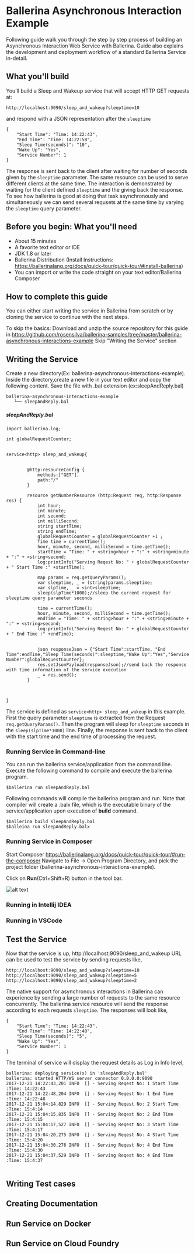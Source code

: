 # Ballerina Asynchronous Interaction Example
Following guide walk you through the step by step process of building an Asynchronous Interaction Web Service with Ballerina.
Guide also explains the development and deployment workflow of a standard Ballerina Service in-detail.

## What you'll build
You’ll build a Sleep and Wakeup service that will accept HTTP GET requests at:
```
http://localhost:9090/sleep_and_wakeup?sleeptime=10
```
and respond with a JSON representation after the `sleeptime`
```
{
    "Start Time": "Time: 14:22:43",
    "End Time": "Time: 14:22:58",
    "Sleep Time(seconds)": "10",
    "Wake Up": "Yes",
    "Service Number": 1
}
```
The response is sent back to the client after waiting for number of seconds given by the `sleeptime` parameter. The same resource can be used to serve different clients at the same time. The interaction is demonstrated by waiting for the client defined `sleeptime` and the giving back the response. To see how ballerina is good at doing that task asynchronously and simultaneously we can send several requsets at the same time by varying the `sleeptime` query parameter.

## Before you begin:  What you'll need
- About 15 minutes
- A favorite text editor or IDE
- JDK 1.8 or later
- Ballerina Distribution (Install Instructions:  https://ballerinalang.org/docs/quick-tour/quick-tour/#install-ballerina)
- You can import or write the code straight on your text editor/Ballerina Composer


## How to complete this guide
You can either start writing the service in Ballerina from scratch or by cloning the service to continue with the next steps.

To skip the basics:
Download and unzip the source repository for this guide in https://github.com/rosensilva/ballerina-samples/tree/master/ballerina-asynchronous-interactions-example
Skip "Writing the Service" section

## Writing the Service
Create a new directory(Ex: ballerina-asynchronous-interactions-example). Inside the directory,create a new file in your text editor and copy the following content. Save the file with .bal extension (ex:sleepAndReply.bal) 
```
ballerina-asynchronous-interactions-example
   └── sleepAndReply.bal
```

##### sleepAndReply.bal
```import ballerina.net.http;
import ballerina.log;

int globalRequestCounter;


service<http> sleep_and_wakeup{


        @http:resourceConfig {
            methods:["GET"],	
            path:"/"
        }

        resource getNumberResource (http:Request req, http:Response res) {
            int hour;
            int minute;
            int second;
            int milliSecond;
            string startTime;
            string endTime;
            globalRequestCounter = globalRequestCounter +1 ;
            Time time = currentTime();						
            hour, minute, second, milliSecond = time.getTime();
            startTime = "Time: " + <string>hour + ":" + <string>minute + ":" + <string>second; 
            log:printInfo("Serving Reqest No: " + globalRequestCounter + " Start Time :" +startTime);

            map params = req.getQueryParams();
            var sleeptime, _ = (string)params.sleeptime;
            var slpTime, _ = <int>sleeptime;
            sleep(slpTime*1000);//sleep the current request for sleeptime query parameter seconds

            time = currentTime();
            hour, minute, second, milliSecond = time.getTime();
            endTime = "Time: " + <string>hour + ":" + <string>minute + ":" + <string>second; 
            log:printInfo("Serving Reqest No: " + globalRequestCounter + " End Time :" +endTime);


            json responseJson = {"Start Time":startTime, "End Time":endTime,"Sleep Time(seconds)":sleeptime,"Wake Up":"Yes","Service Number":globalRequestCounter};
            res.setJsonPayload(responseJson);//send back the response with time information of the service execution 
            _ = res.send();
        }



}
```
The service is defined as `service<http> sleep_and_wakeup` in this example. First the query parameter `sleeptime` is extracted from the Request `req.getQueryParams()`. Then the program will sleep for `sleeptime` seconds in the `sleep(slpTime*1000)` line. Finally, the response is sent back to the client with the start time and the end time of processing the request.

### Running Service in Command-line
You can run the ballerina service/application from the command line. Execute the following command to compile and execute the ballerina program.

```
$ballerina run sleepAndReply.bal
```

Following commands will compile the ballerina program and run. Note that compiler will create a .balx file, which is the executable binary of the service/application upon execution of **build** command.

```
$ballerina build sleepAndReply.bal
$balleina run sleepAndReply.balx
```

### Running Service in Composer
Start Composer https://ballerinalang.org/docs/quick-tour/quick-tour/#run-the-composer
Navigate to File -> Open Program Directory, and pick the project folder (ballerina-asynchronous-interactions-example).

Click on **Run**(Ctrl+Shift+R) button in the tool bar.

![alt text](https://github.com/rosensilva/ballerina-samples/blob/master/ballerina-asynchronous-interactions-example/images/sleepAndWake.png)


### Running in Intellij IDEA
<TODO>

### Running in VSCode
<TODO>


## Test the Service
Now that the service is up, http://localhost:9090/sleep_and_wakeup URL can be used to test the service by sending requests like, 
```
http://localhost:9090/sleep_and_wakeup?sleeptime=10
http://localhost:9090/sleep_and_wakeup?sleeptime=5
http://localhost:9090/sleep_and_wakeup?sleeptime=2
```
The native support for asynchronous interactions in Ballerina can experience by sending a large number of requests to the same resource concurrently. The ballerina service resource will send the response according to each requests `sleeptime`. The responses will look like,
```
{
    "Start Time": "Time: 14:22:43",
    "End Time": "Time: 14:22:48",
    "Sleep Time(seconds)": "5",
    "Wake Up": "Yes",
    "Service Number": 1
}
```
The terminal of service will display the request details as Log in Info level,

```
ballerina: deploying service(s) in 'sleepAndReply.bal'
ballerina: started HTTP/WS server connector 0.0.0.0:9090
2017-12-21 14:22:43,201 INFO  [] - Serving Reqest No: 1 Start Time :Time: 14:22:43 
2017-12-21 14:22:48,204 INFO  [] - Serving Reqest No: 1 End Time :Time: 14:22:48 
2017-12-21 15:04:14,829 INFO  [] - Serving Reqest No: 2 Start Time :Time: 15:4:14 
2017-12-21 15:04:15,835 INFO  [] - Serving Reqest No: 2 End Time :Time: 15:4:15 
2017-12-21 15:04:17,527 INFO  [] - Serving Reqest No: 3 Start Time :Time: 15:4:17 
2017-12-21 15:04:20,275 INFO  [] - Serving Reqest No: 4 Start Time :Time: 15:4:20 
2017-12-21 15:04:30,276 INFO  [] - Serving Reqest No: 4 End Time :Time: 15:4:30 
2017-12-21 15:04:37,529 INFO  [] - Serving Reqest No: 4 End Time :Time: 15:4:37 


```

## Writing Test cases

## Creating Documentation

## Run Service on Docker

## Run Service on Cloud Foundry


